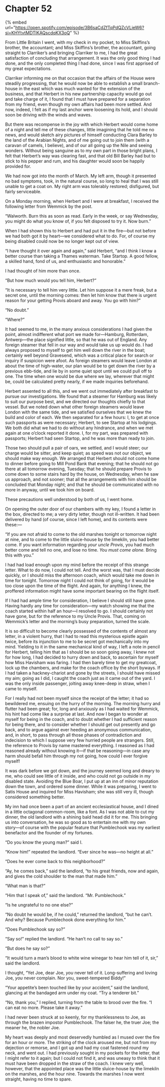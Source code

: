 # Chapter 52

{% embed url="https://open.spotify.com/episode/3B6saCdZfTqPdQZcVLieW6?si=KHYtvtMDTIKAQscdqKX3oQ" %}

From Little Britain I went, with my check in my pocket, to Miss Skiffins’s brother, the accountant; and Miss Skiffins’s brother, the accountant, going straight to Clarriker’s and bringing Clarriker to me, I had the great satisfaction of concluding that arrangement. It was the only good thing I had done, and the only completed thing I had done, since I was first apprised of my great expectations.

Clarriker informing me on that occasion that the affairs of the House were steadily progressing, that he would now be able to establish a small branch-house in the east which was much wanted for the extension of the business, and that Herbert in his new partnership capacity would go out and take charge of it, I found that I must have prepared for a separation from my friend, even though my own affairs had been more settled. And now, indeed, I felt as if my last anchor were loosening its hold, and I should soon be driving with the winds and waves.

But there was recompense in the joy with which Herbert would come home of a night and tell me of these changes, little imagining that he told me no news, and would sketch airy pictures of himself conducting Clara Barley to the land of the Arabian Nights, and of me going out to join them \(with a caravan of camels, I believe\), and of our all going up the Nile and seeing wonders. Without being sanguine as to my own part in those bright plans, I felt that Herbert’s way was clearing fast, and that old Bill Barley had but to stick to his pepper and rum, and his daughter would soon be happily provided for.

We had now got into the month of March. My left arm, though it presented no bad symptoms, took, in the natural course, so long to heal that I was still unable to get a coat on. My right arm was tolerably restored; disfigured, but fairly serviceable.

On a Monday morning, when Herbert and I were at breakfast, I received the following letter from Wemmick by the post.

“Walworth. Burn this as soon as read. Early in the week, or say Wednesday, you might do what you know of, if you felt disposed to try it. Now burn.”

When I had shown this to Herbert and had put it in the fire⁠—but not before we had both got it by heart⁠—we considered what to do. For, of course my being disabled could now be no longer kept out of view.

“I have thought it over again and again,” said Herbert, “and I think I know a better course than taking a Thames waterman. Take Startop. A good fellow, a skilled hand, fond of us, and enthusiastic and honorable.”

I had thought of him more than once.

“But how much would you tell him, Herbert?”

“It is necessary to tell him very little. Let him suppose it a mere freak, but a secret one, until the morning comes: then let him know that there is urgent reason for your getting Provis aboard and away. You go with him?”

“No doubt.”

“Where?”

It had seemed to me, in the many anxious considerations I had given the point, almost indifferent what port we made for⁠—Hamburg, Rotterdam, Antwerp⁠—the place signified little, so that he was out of England. Any foreign steamer that fell in our way and would take us up would do. I had always proposed to myself to get him well down the river in the boat; certainly well beyond Gravesend, which was a critical place for search or inquiry if suspicion were afoot. As foreign steamers would leave London at about the time of high-water, our plan would be to get down the river by a previous ebb-tide, and lie by in some quiet spot until we could pull off to one. The time when one would be due where we lay, wherever that might be, could be calculated pretty nearly, if we made inquiries beforehand.

Herbert assented to all this, and we went out immediately after breakfast to pursue our investigations. We found that a steamer for Hamburg was likely to suit our purpose best, and we directed our thoughts chiefly to that vessel. But we noted down what other foreign steamers would leave London with the same tide, and we satisfied ourselves that we knew the build and color of each. We then separated for a few hours: I, to get at once such passports as were necessary; Herbert, to see Startop at his lodgings. We both did what we had to do without any hindrance, and when we met again at one o’clock reported it done. I, for my part, was prepared with passports; Herbert had seen Startop, and he was more than ready to join.

Those two should pull a pair of oars, we settled, and I would steer; our charge would be sitter, and keep quiet; as speed was not our object, we should make way enough. We arranged that Herbert should not come home to dinner before going to Mill Pond Bank that evening; that he should not go there at all tomorrow evening, Tuesday; that he should prepare Provis to come down to some stairs hard by the house, on Wednesday, when he saw us approach, and not sooner; that all the arrangements with him should be concluded that Monday night; and that he should be communicated with no more in anyway, until we took him on board.

These precautions well understood by both of us, I went home.

On opening the outer door of our chambers with my key, I found a letter in the box, directed to me; a very dirty letter, though not ill-written. It had been delivered by hand \(of course, since I left home\), and its contents were these:⁠—

“If you are not afraid to come to the old marshes tonight or tomorrow night at nine, and to come to the little sluice-house by the limekiln, you had better come. If you want information regarding _your uncle Provis_, you had much better come and tell no one, and lose no time. _You must come alone._ Bring this with you.”

I had had load enough upon my mind before the receipt of this strange letter. What to do now, I could not tell. And the worst was, that I must decide quickly, or I should miss the afternoon coach, which would take me down in time for tonight. Tomorrow night I could not think of going, for it would be too close upon the time of the flight. And again, for anything I knew, the proffered information might have some important bearing on the flight itself.

If I had had ample time for consideration, I believe I should still have gone. Having hardly any time for consideration⁠—my watch showing me that the coach started within half an hour⁠—I resolved to go. I should certainly not have gone, but for the reference to my Uncle Provis. That, coming on Wemmick’s letter and the morning’s busy preparation, turned the scale.

It is so difficult to become clearly possessed of the contents of almost any letter, in a violent hurry, that I had to read this mysterious epistle again twice, before its injunction to me to be secret got mechanically into my mind. Yielding to it in the same mechanical kind of way, I left a note in pencil for Herbert, telling him that as I should be so soon going away, I knew not for how long, I had decided to hurry down and back, to ascertain for myself how Miss Havisham was faring. I had then barely time to get my greatcoat, lock up the chambers, and make for the coach office by the short byways. If I had taken a hackney-chariot and gone by the streets, I should have missed my aim; going as I did, I caught the coach just as it came out of the yard. I was the only inside passenger, jolting away knee-deep in straw, when I came to myself.

For I really had not been myself since the receipt of the letter; it had so bewildered me, ensuing on the hurry of the morning. The morning hurry and flutter had been great; for, long and anxiously as I had waited for Wemmick, his hint had come like a surprise at last. And now I began to wonder at myself for being in the coach, and to doubt whether I had sufficient reason for being there, and to consider whether I should get out presently and go back, and to argue against ever heeding an anonymous communication, and, in short, to pass through all those phases of contradiction and indecision to which I suppose very few hurried people are strangers. Still, the reference to Provis by name mastered everything. I reasoned as I had reasoned already without knowing it⁠—if that be reasoning⁠—in case any harm should befall him through my not going, how could I ever forgive myself!

It was dark before we got down, and the journey seemed long and dreary to me, who could see little of it inside, and who could not go outside in my disabled state. Avoiding the Blue Boar, I put up at an inn of minor reputation down the town, and ordered some dinner. While it was preparing, I went to Satis House and inquired for Miss Havisham; she was still very ill, though considered something better.

My inn had once been a part of an ancient ecclesiastical house, and I dined in a little octagonal common-room, like a font. As I was not able to cut my dinner, the old landlord with a shining bald head did it for me. This bringing us into conversation, he was so good as to entertain me with my own story⁠—of course with the popular feature that Pumblechook was my earliest benefactor and the founder of my fortunes.

“Do you know the young man?” said I.

“Know him!” repeated the landlord. “Ever since he was⁠—no height at all.”

“Does he ever come back to this neighborhood?”

“Ay, he comes back,” said the landlord, “to his great friends, now and again, and gives the cold shoulder to the man that made him.”

“What man is that?”

“Him that I speak of,” said the landlord. “Mr. Pumblechook.”

“Is he ungrateful to no one else?”

“No doubt he would be, if he could,” returned the landlord, “but he can’t. And why? Because Pumblechook done everything for him.”

“Does Pumblechook say so?”

“Say so!” replied the landlord. “He han’t no call to say so.”

“But does he say so?”

“It would turn a man’s blood to white wine winegar to hear him tell of it, sir,” said the landlord.

I thought, “Yet Joe, dear Joe, _you_ never tell of it. Long-suffering and loving Joe, _you_ never complain. Nor you, sweet-tempered Biddy!”

“Your appetite’s been touched like by your accident,” said the landlord, glancing at the bandaged arm under my coat. “Try a tenderer bit.”

“No, thank you,” I replied, turning from the table to brood over the fire. “I can eat no more. Please take it away.”

I had never been struck at so keenly, for my thanklessness to Joe, as through the brazen impostor Pumblechook. The falser he, the truer Joe; the meaner he, the nobler Joe.

My heart was deeply and most deservedly humbled as I mused over the fire for an hour or more. The striking of the clock aroused me, but not from my dejection or remorse, and I got up and had my coat fastened round my neck, and went out. I had previously sought in my pockets for the letter, that I might refer to it again; but I could not find it, and was uneasy to think that it must have been dropped in the straw of the coach. I knew very well, however, that the appointed place was the little sluice-house by the limekiln on the marshes, and the hour nine. Towards the marshes I now went straight, having no time to spare.

